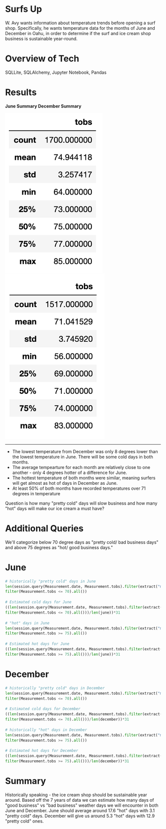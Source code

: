 # Surfs Up 
W. Avy wants information about temperature trends before opening a surf shop. Specifically, he wants temperature data for the months of June and December in Oahu, in order to determine if the surf and ice cream shop business is sustainable year-round.

# Overview of Tech
SQLLite, SQLAlchemy, Jupyter Notebook, Pandas 

# Results

**June Summary     December Summary**  

 ![](/june.png) ![](/december.png)

---
 
- The lowest temperature from December was only 8 degrees lower than the lowest temperature in June. There will be some cold days in both months. 
- The average tempearture for each month are relatively close to one another - only 4 degrees hotter of a difference for June. 
- The hottest temperature of both months were similar, meaning surfers will get almost as hot of days in December as June. 
- At least 50% of both months have recorded temperatures over 71 degrees in temperature 

Question is how many "pretty cold" days will slow business and how many "hot" days will make our ice cream a must have? 

# Additional Queries 
We'll categorize below 70 degree days as "pretty cold/ bad business days" and above 75 degrees as "hot/ good business days."

# June 

```python
# historically "pretty cold" days in June 
len(session.query(Measurement.date, Measurement.tobs).filter(extract("month",Measurement.date)== 6).\
filter(Measurement.tobs <= 70).all())

# Estimated cold days for June 
((len(session.query(Measurement.date, Measurement.tobs).filter(extract("month",Measurement.date)== 6).\
filter(Measurement.tobs <= 70).all()))/len(june))*31

# "hot" days in June 
len(session.query(Measurement.date, Measurement.tobs).filter(extract("month",Measurement.date)== 6).\
filter(Measurement.tobs >= 75).all())

# Estimated hot days for June 
((len(session.query(Measurement.date, Measurement.tobs).filter(extract("month",Measurement.date)== 6).\
filter(Measurement.tobs >= 75).all()))/len(june))*31
```

# December 

```python
# historically "pretty cold" days in December 
len(session.query(Measurement.date, Measurement.tobs).filter(extract("month",Measurement.date)== 12).\
filter(Measurement.tobs <= 70).all())

# Estimated cold days for December 
((len(session.query(Measurement.date, Measurement.tobs).filter(extract("month",Measurement.date)== 12).\
filter(Measurement.tobs <= 70).all()))/len(december))*31

# historically "hot" days in December 
len(session.query(Measurement.date, Measurement.tobs).filter(extract("month",Measurement.date)== 12).\
filter(Measurement.tobs >= 75).all())

# Estimated hot days for December 
((len(session.query(Measurement.date, Measurement.tobs).filter(extract("month",Measurement.date)== 12).\
filter(Measurement.tobs >= 75).all()))/len(december))*31
```
  
# Summary 

Historically speaking - the ice cream shop should be sustainable year around. Based off the 7 years of data we can estimate how many days of "good business" vs "bad business" weather days we will encounter in both June and December. June should average around 17.6 "hot" days with 3.1 "pretty cold" days. December will give us around 5.3 "hot" days with 12.9 "pretty cold" ones. 

